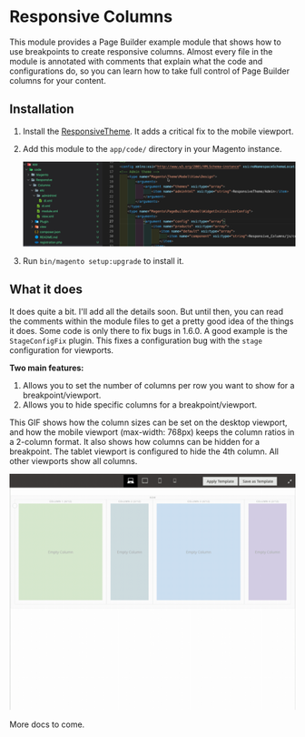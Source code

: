 # Responsive Columns

This module provides a Page Builder example module that shows how to use breakpoints to create responsive columns. Almost every file in the module is annotated with comments that explain what the code and configurations do, so you can learn how to take full control of Page Builder columns for your content.

## Installation

1. Install the [ResponsiveTheme](../../ResponsiveTheme/README.md). It adds a critical fix to the mobile viewport.

1. Add this module to the `app/code/` directory in your Magento instance.

    ![Responsive Columns Module](responsive-columns-module.png)

1. Run `bin/magento setup:upgrade` to install it.

## What it does

It does quite a bit. I'll add all the details soon. But until then, you can read the comments within the module files to get a pretty good idea of the things it does. Some code is only there to fix bugs in 1.6.0. A good example is the `StageConfigFix` plugin. This fixes a configuration bug with the `stage` configuration for viewports.

**Two main features:**

1. Allows you to set the number of columns per row you want to show for a breakpoint/viewport.
1. Allows you to hide specific columns for a breakpoint/viewport.

This GIF shows how the column sizes can be set on the desktop viewport, and how the mobile viewport (max-width: 768px) keeps the column ratios in a 2-column format. It also shows how columns can be hidden for a breakpoint. The tablet viewport is configured to hide the 4th column. All other viewports show all columns.

![Demo of column control](ColumnsPerRowAndColumnHiding.gif "Columns per row and column hiding")

More docs to come.
